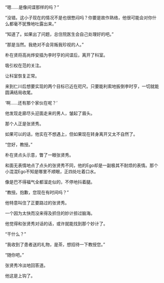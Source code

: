 “嗯……是像间谍那样的吗？”

“没错。这小子现在的情况不是也很憋闷吗？你要是故作熟络，他很可能会对你什么都毫不犹豫地吐露出来。”

“知道了。如果出了问题，总住院医生会自己处理好的吧。”

“那是当然。我绝对不会背叛我珍视的人。”

朴在贤将高尚烨安插为李时亨的间谍后，离开了科室。

吸引权在范的关注。

让科室恢复正常。

来到仁川后想要实现的两个目标已近在咫尺。只要能利索地扳倒李时亨，一切就能圆满结局收尾。

‘啊……还有那个家伙在呢？’

他发现走廊尽头迎面走来的男人，皱起了眉头。

那个人正是张贤秀。

如果可以的话，他实在不想遇上，但如果现在转身离开又太不自然了。

“您好，教授。”

朴在贤点头示意，瞥了一眼张贤秀。

和面无表情地点了点头的张贤秀不同，他的Ego却是一副极其不耐烦的表情。那个小混混Ego不知是哪里不顺眼，正四处吐着口水。

像是巴不得福气全都溜走似的，不停地抖着腿。

“教授。抱歉，您现在有时间吗？”

他特意叫住了正要路过的张贤秀。

一个因为太快而没来得及抓住的妙计掠过脑海。

他觉得和张贤秀对话的话，或许就能找到那个妙计了。

“干什么？”

“我收到了患者送的礼物，是茶，想招待一下教授您。”

“随你吧。”

张贤秀冷淡地回答道。

他这是上钩了。